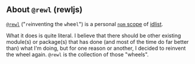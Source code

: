 ## About `@rewl` (rewljs)

[`@rewl`](https://github.com/rewljs) ("`re`inventing the `w`hee`l`") is a personal [`npm` scope](https://www.npmjs.com/settings/rewl/packages) of [idlist](https://github.com/idlist).

What it does is quite literal. I believe that there should be other existing module(s) or package(s) that has done (and most of the time do far better than) what I'm doing, but for one reason or another, I decided to reinvent the wheel again. `@rewl` is the collection of those "wheels".